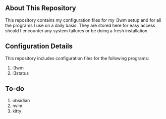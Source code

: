## About This Repository

This repository contains my configuration files for my i3wm setup and for all the programs I use on a daily basis. They are stored here for easy access should I encounter any system failures or be doing a fresh installation.

## Configuration Details
This repository includes configuration files for the following programs:
1. i3wm
2. i3status

## To-do
1. obsidian
2. nvim
3. kitty
